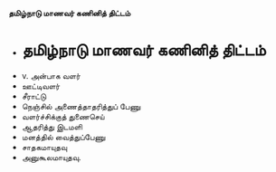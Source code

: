 **தமிழ்நாடு மாணவர் கணினித் திட்டம்**
- # தமிழ்நாடு மாணவர் கணினித் திட்டம்
- v. அன்பாக வளர்
- ஊட்டிவளர்
- சீராட்டு
- நெஞ்சில் அணைத்தாதரித்துப் பேணு
- வளர்ச்சிக்குத் துணைசெய்
- ஆதரித்து இடமளி
- மனத்தில் வைத்துப்பேணு
- சாதகமாயுதவு
- அனுகூலமாயுதவு.

